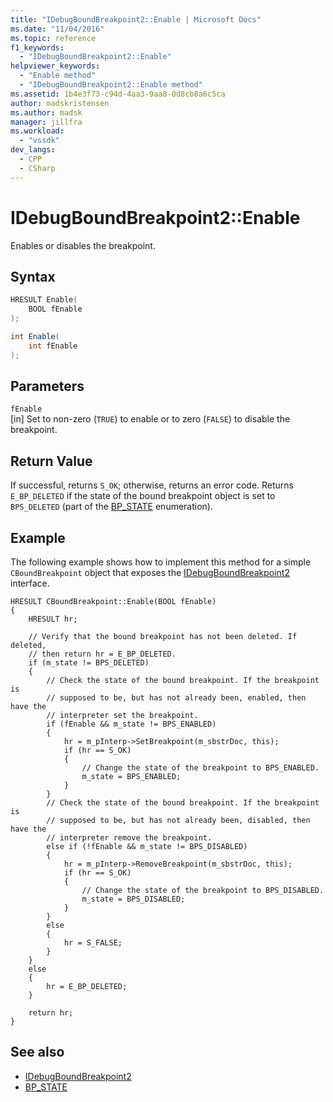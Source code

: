 ```yaml
---
title: "IDebugBoundBreakpoint2::Enable | Microsoft Docs"
ms.date: "11/04/2016"
ms.topic: reference
f1_keywords:
  - "IDebugBoundBreakpoint2::Enable"
helpviewer_keywords:
  - "Enable method"
  - "IDebugBoundBreakpoint2::Enable method"
ms.assetid: 1b4e3f73-c94d-4aa3-9aa8-0d8cb8a6c5ca
author: madskristensen
ms.author: madsk
manager: jillfra
ms.workload:
  - "vssdk"
dev_langs:
  - CPP
  - CSharp
---
```

# IDebugBoundBreakpoint2::Enable
Enables or disables the breakpoint.

## Syntax

```cpp
HRESULT Enable(
    BOOL fEnable
);
```

```csharp
int Enable( 
    int fEnable
);
```

## Parameters
`fEnable`\
[in] Set to non-zero (`TRUE`) to enable or to zero (`FALSE`) to disable the breakpoint.

## Return Value
If successful, returns `S_OK`; otherwise, returns an error code. Returns `E_BP_DELETED` if the state of the bound breakpoint object is set to `BPS_DELETED` (part of the [BP_STATE](../../../extensibility/debugger/reference/bp-state.md) enumeration).

## Example
The following example shows how to implement this method for a simple `CBoundBreakpoint` object that exposes the [IDebugBoundBreakpoint2](../../../extensibility/debugger/reference/idebugboundbreakpoint2.md) interface.

```
HRESULT CBoundBreakpoint::Enable(BOOL fEnable)
{
    HRESULT hr;

    // Verify that the bound breakpoint has not been deleted. If deleted,
    // then return hr = E_BP_DELETED.
    if (m_state != BPS_DELETED)
    {
        // Check the state of the bound breakpoint. If the breakpoint is
        // supposed to be, but has not already been, enabled, then have the
        // interpreter set the breakpoint.
        if (fEnable && m_state != BPS_ENABLED)
        {
            hr = m_pInterp->SetBreakpoint(m_sbstrDoc, this);
            if (hr == S_OK)
            {
                // Change the state of the breakpoint to BPS_ENABLED.
                m_state = BPS_ENABLED;
            }
        }
        // Check the state of the bound breakpoint. If the breakpoint is
        // supposed to be, but has not already been, disabled, then have the
        // interpreter remove the breakpoint.
        else if (!fEnable && m_state != BPS_DISABLED)
        {
            hr = m_pInterp->RemoveBreakpoint(m_sbstrDoc, this);
            if (hr == S_OK)
            {
                // Change the state of the breakpoint to BPS_DISABLED.
                m_state = BPS_DISABLED;
            }
        }
        else
        {
            hr = S_FALSE;
        }
    }
    else
    {
        hr = E_BP_DELETED;
    }

    return hr;
}
```

## See also
- [IDebugBoundBreakpoint2](../../../extensibility/debugger/reference/idebugboundbreakpoint2.md)
- [BP_STATE](../../../extensibility/debugger/reference/bp-state.md)
